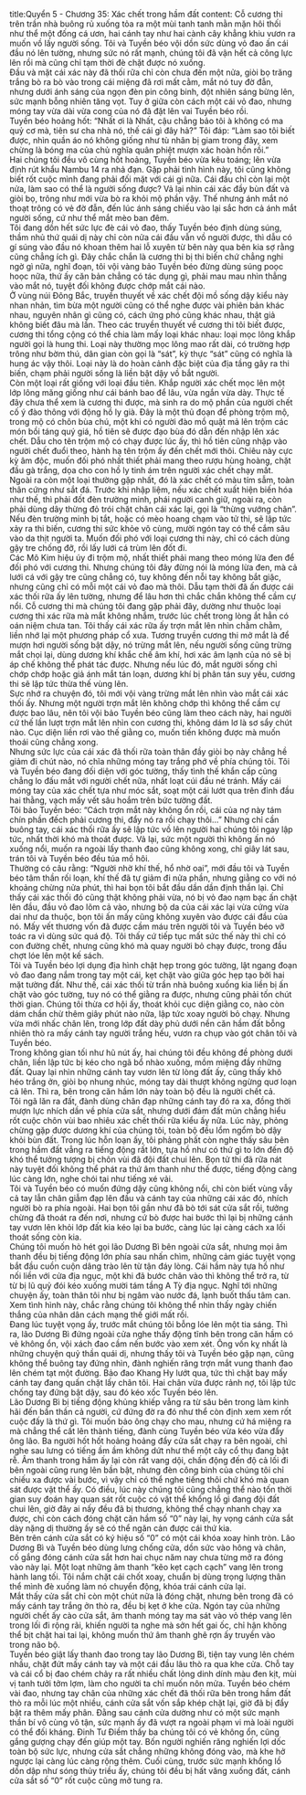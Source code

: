 title:Quyển 5 - Chương 35: Xác chết trong hầm đất
content:
Cỗ cương thi trên trần nhà buông rủ xuống tỏa ra một mùi tanh tanh mằn mặn hôi thối như thể một đống cá ươn, hai cánh tay như hai cành cây khẳng khiu vươn ra muốn vồ lấy người sống. Tôi và Tuyền béo vội dồn sức dùng vỏ đao ấn cái đầu nó lên tường, nhưng sức nó rất mạnh, chúng tôi đã vận hết cả công lực lên rồi mà cũng chỉ tạm thời đè chặt được nó xuống.<br>Đầu và mặt cái xác này đã thối rữa chỉ còn chưa đến một nửa, giòi bọ trăng trắng bò ra bò vào trong cái miệng đã rơi mất cằm, mắt nó tuy đờ đẫn, nhưng dưới ánh sáng của ngọn đèn pin công binh, đột nhiên sáng bừng lên, sức mạnh bỗng nhiên tăng vọt. Tuy ở giữa còn cách một cái vỏ đao, nhưng móng tay vừa dài vừa cong của nó đã đặt lên vai Tuyền béo rồi.<br>Tuyền béo hoảng hốt: “Nhất ơi là Nhất, cậu chẳng bảo tôi à không có ma quỷ cơ mà, tiên sư cha nhà nó, thế cái gì đây hả?” Tôi đáp: “Làm sao tôi biết được, nhìn quần áo nó không giống như tù nhân bị giam trong đây, xem chừng là bóng ma của chủ nghĩa quân phiệt mượn xác hoàn hồn rồi.”<br>Hai chúng tôi đều vô cùng hốt hoảng, Tuyền béo vừa kêu toáng; lên vừa định rút khẩu Nambu 14 ra nhả đạn. Gặp phải tình hình này, tôi cũng không biết rốt cuộc mình đang phải đối mặt với cái gì nữa. Cái đầu chỉ còn lại một nửa, làm sao có thể là người sống được? Vả lại nhìn cái xác đầy bùn đất và giòi bọ, trông như mới vừa bò ra khỏi mộ phần vậy. Thế nhưng ánh mắt nó thoạt trông có vẻ đờ đẫn, đến lúc ánh sáng chiếu vào lại sắc hơn cả ánh mắt người sống, cứ như thể mắt mèo ban đêm.<br>Tôi đang dồn hết sức lực đè cái vỏ đao, thấy Tuyền béo định dùng súng, thầm nhủ thứ quái dị này chỉ còn nửa cái đầu vẫn vồ người được, thì dẫu có gí súng vào đầu nó khoan thêm hai lỗ xuyên từ bên này qua bên kia sợ rằng cũng chẳng ích gì. Đây chắc chắn là cương thi bị thi biến chứ chẳng nghi ngờ gì nữa, nghĩ đoạn, tôi vội vàng bảo Tuyền béo đừng dùng súng poọc hoọc nữa, thứ ấy căn bản chẳng có tác dụng gì, phải mau mau nhìn thẳng vào mắt nó, tuyệt đối không được chớp mắt cái nào.<br>Ở vùng núi Đông Bắc, truyền thuyết về xác chết đội mồ sống dậy kiểu này nhan nhản, tìm bừa một người cũng có thể nghe được vài phiên bản khác nhau, nguyên nhân gì cũng có, cách ứng phó cũng khác nhau, thật giả không biết đâu mà lần. Theo các truyền thuyết về cương thi tôi biết được, cương thi tổng cộng có thể chia làm mấy loại khác nhau: loại mọc lông khắp người gọi là hung thi. Loại này thường mọc lông mao rất dài, có trường hợp trông như bờm thú, dân gian còn gọi là “sát”, kỳ thực “sát” cũng có nghĩa là hung ác vậy thôi. Loại này là do hoàn cảnh đặc biệt của địa tầng gây ra thi biến, chạm phải người sống là liền bật dậy vồ bắt người.<br>Còn một loại rất giống với loại đầu tiên. Khắp người xác chết mọc lên một lớp lông măng giống như cái bánh bao để lâu, vừa ngắn vừa dày. Thực tế đây chưa thể xem là cương thi được, mà sinh ra do mộ phần của người chết cố ý đào thông với động hồ ly già. Đây là một thủ đoạn để phòng trộm mộ, trong mộ có chôn bùa chú, một khi có người đào mồ quật mả lên trộm các món bồi táng quý giá, hồ tiên sẽ được đạo bùa đó dẫn đến nhập lên xác chết. Dẫu cho tên trộm mộ có chạy được lúc ấy, thì hồ tiên cũng nhập vào người chết đuổi theo, hành hạ tên trộm ấy đến chết mới thôi. Chiêu này cực kỳ âm độc, muốn đối phó nhất thiết phải mang theo rượu hùng hoàng, chặt đầu gà trắng, dọa cho con hồ ly tinh ám trên người xác chết chạy mất.<br>Ngoài ra còn một loại thường gặp nhất, đó là xác chết có màu tím sẫm, toàn thân cứng như sắt đá. Trước khi nhập liệm, nếu xác chết xuất hiện biến hóa như thế, thì phải đốt đèn trường minh, phái người canh giữ, ngoài ra, còn phải dùng dây thừng đỏ trói chặt chân cái xác lại, gọi là “thừng vướng chân”. Nếu đèn trường minh bị tắt, hoặc có mèo hoang chạm vào tử thi, sẽ lập tức xảy ra thi biến, cương thi sức khỏe vô cùng, mười ngón tay có thể cắm sâu vào da thịt người ta. Muốn đối phó với loại cương thi này, chỉ có cách dùng gậy tre chống đỡ, rồi lấy lưới cá trùm lên đốt đi.<br>Các Mô Kim hiệu úy đi trộm mộ, nhất thiết phải mang theo móng lừa đen để đối phó với cương thi. Nhưng chúng tôi đây đừng nói là móng lừa đen, mà cả lưới cá với gậy tre cũng chẳng có, tuy không đến nỗi tay không bắt giặc, nhưng cũng chỉ có mỗi một cái vỏ đao mà thôi. Dẫu tạm thời đã ấn được cái xác thối rữa ấy lên tường, nhưng để lâu hơn thì chắc chắn không thể cầm cự nổi. Cỗ cương thi mà chúng tôi đang gặp phải đây, dường như thuộc loại cương thi xác rữa mà mắt không nhắm, trước lúc chết trong lòng ắt hẳn có oán niệm chưa tan. Tôi thấy cái xác rữa ấy trợn mắt lên nhìn chằm chằm, liền nhớ lại một phương pháp cổ xưa. Tương truyền cương thi mở mắt là để mượn hơi người sống bật dậy, nó trừng mắt lên, nếu người sống cũng trừng mắt chọi lại, dùng dương khí khắc chế âm khí, hơi xác âm lạnh của nó sẽ bị áp chế không thể phát tác được. Nhưng nếu lúc đó, mắt người sống chỉ chớp chớp hoặc giả ánh mắt tán loạn, dương khí bị phân tán suy yếu, cương thi sẽ lập tức thừa thế vùng lên.<br>Sực nhớ ra chuyện đó, tôi mới vội vàng trừng mắt lên nhìn vào mắt cái xác thối ấy. Nhưng một người trợn mắt lên không chớp thì không thể cầm cự được bao lâu, nên tôi vội bảo Tuyền béo cũng làm theo cách này, hai người cứ thế lần lượt trợn mắt lên nhìn con cương thi, không dám lơ là sơ sẩy chút nào. Cục diện liền rơi vào thế giằng co, muốn tiến không được mà muốn thoái cũng chẳng xong.<br>Nhưng sức lực của cái xác đã thối rữa toàn thân đầy giòi bọ này chẳng hề giảm đi chút nào, nó chĩa những móng tay trắng phớ về phía chúng tôi. Tôi và Tuyền béo đang đối diện với góc tường, thấy tình thế khẩn cấp cũng chẳng lo đấu mắt với người chết nữa, nhất loạt cúi đầu né tránh. Mấy cái móng tay của xác chết tựa như móc sắt, soạt một cái lướt qua trên đỉnh đầu hai thằng, vạch mấy vết sâu hoắm trên bức tường đất.<br>Tôi bảo Tuyền béo: “Cách trợn mắt này không ổn rồi, cái của nợ này tám chín phần đếch phải cương thi, đẩy nó ra rồi chạy thôi...” Nhưng chỉ cần buông tay, cái xác thối rữa ấy sẽ lập tức vồ lên người hai chúng tôi ngay lập tức, nhất thời khó mà thoát được. Vả lại, sức một người thì không ấn nó xuống nổi, muốn ra ngoài lấy thanh đao cũng không xong, chỉ giây lát sau, trán tôi và Tuyền béo đều túa mồ hôi.<br>Thường có câu rằng: “Người nhờ khí thế, hổ nhờ oai”, mới đầu tôi và Tuyền béo tâm thần rối loạn, khí thế đã tự giảm đi nửa phần, nhưng giằng co với nó khoảng chừng nửa phút, thì hai bọn tôi bắt đầu dần dần định thần lại. Chỉ thấy cái xác thối đó cũng thật không phải vừa, nó bị vỏ đao nạm bạc ấn chặt lên đầu, đầu vỏ đao lõm cả vào, nhưng bộ da của cái xác lại vừa cứng vừa dai như da thuộc, bọn tôi ấn mấy cũng không xuyên vào được cái đầu của nó. Mấy vết thương vốn đã được cầm máu trên người tôi và Tuyền béo vỡ toác ra vì dùng sức quá độ. Tôi thấy cứ tiếp tục mất sức thế này thì chỉ có con đường chết, nhưng cũng khó mà quay người bỏ chạy được, trong đầu chợt lóe lên một kế sách.<br>Tôi và Tuyền béo lợi dụng địa hình chật hẹp trong góc tường, lật ngang đoạn vỏ đao đang nắm trong tay một cái, kẹt chặt vào giữa góc hẹp tạo bởi hai mặt tường đất. Như thế, cái xác thối từ trần nhà buông xuống kia liền bị ấn chặt vào góc tường, tuy nó có thể giằng ra được, nhưng cũng phải tốn chút thời gian. Chúng tôi thừa cơ hội ấy, thoát khỏi cục diện giằng co, nào còn dám chần chừ thêm giây phút nào nữa, lập tức xoay người bỏ chạy. Nhưng vừa mới nhấc chân lên, trong lớp đất dày phủ dưới nền căn hầm đất bỗng nhiên thò ra mấy cánh tay người trắng hếu, vươn ra chụp vào gót chân tôi và Tuyền béo.<br>Trong không gian tối như hũ nút ấy, hai chúng tôi đều không đề phòng dưới chân, liền lập tức bị kéo cho ngã bổ nhào xuống, mồm miệng đầy những đất. Quay lại nhìn những cánh tay vươn lên từ lòng đất ấy, cũng thấy khô héo trắng ởn, giòi bọ nhung nhúc, móng tay dài thượt không ngừng quơ loạn cả lên. Thì ra, bên trong căn hầm lớn này toàn bộ đều là người chết cả.<br>Tôi ngã lăn ra đất, đành dùng chân đạp những cánh tay đó ra xa, đồng thời mượn lực nhích dần về phía cửa sắt, nhưng dưới đám đất mủn chẳng hiểu rốt cuộc chôn vùi bao nhiêu xác chết thối rữa kiểu ấy nữa. Lúc này, phỏng chừng gặp được dương khí của chúng tôi, toàn bộ đều lổm ngổm bò dậy khỏi bùn đất. Trong lúc hỗn loạn ấy, tôi phảng phất còn nghe thấy sâu bên trong hầm đất vẳng ra tiếng động rất lớn, tựa hồ như có thứ gì to lớn đến độ khó thể tưởng tượng bị chôn vùi đã đội đất chui lên. Bọn tử thi đã rữa nát này tuyệt đối không thể phát ra thứ âm thanh như thế được, tiếng động càng lúc càng lớn, nghe chói tai như tiếng xé vải. <br>Tôi và Tuyền béo có muốn đứng dậy cũng không nổi, chỉ còn biết vùng vẫy cả tay lẫn chân giẫm đạp lên đầu và cánh tay của những cái xác đó, nhích người bò ra phía ngoài. Hai bọn tôi gần như đã bò tới sát cửa sắt rồi, tưởng chừng đã thoát ra đến nơi, nhưng cứ bò được hai bước thì lại bị những cánh tay vươn lên khỏi lớp đất kia kéo lại ba bước, càng lúc lại càng cách xa lối thoát sống còn kia.<br>Chúng tôi muốn hò hét gọi lão Dương Bì bên ngoài cửa sắt, nhưng mọi âm thanh đều bị tiếng động lớn phía sau nhấn chìm, những cảm giác tuyệt vọng bắt đầu cuồn cuộn dâng trào lên từ tận đáy lòng. Cái hầm này tựa hồ như nối liền với cửa địa ngục, một khi đã bước chân vào thì không thể trở ra, từ từ bị lũ quỷ đói kéo xuống mười tám tầng A Tỳ địa ngục. Nghĩ tới những chuyện ấy, toàn thân tôi như bị ngâm vào nước đá, lạnh buốt thấu tâm can. Xem tình hình này, chắc rằng chúng tôi không thể nhìn thấy ngày chiến thắng của nhân dân cách mạng thế giới mất rồi.<br>Đang lúc tuyệt vọng ấy, trước mắt chúng tôi bỗng lóe lên một tia sáng. Thì ra, lão Dương Bì đứng ngoài cửa nghe thấy động tĩnh bên trong căn hầm có vẻ không ổn, vội xách đao cầm nến bước vào xem xét. Ông vốn kỵ nhất là những chuyện quỷ thần quái dị, nhưng thấy tôi và Tuyền béo gặp nạn, cũng không thể buông tay đứng nhìn, đành nghiến răng trợn mắt vung thanh đao lên chém tạt một đường. Bảo đao Khang Hy lướt qua, tức thì chặt bay mấy cánh tay đang quấn chặt lấy chân tôi. Hai chân vừa được rảnh nợ, tôi lập tức chống tay đứng bật dậy, sau đó kéo xốc Tuyền béo lên.<br>Lão Dương Bì bị tiếng động khủng khiếp vẳng ra từ sâu bên trong làm kinh hãi đến bần thần cả người, cứ đứng đờ ra đó như thể còn định xem xem rốt cuộc đấy là thứ gì. Tôi muốn bảo ông chạy cho mau, nhưng cứ há miệng ra mà chẳng thể cất lên thành tiếng, đành cùng Tuyền béo vừa kéo vừa đẩy ông lão. Ba người hốt hốt hoảng hoảng đẩy cửa sắt chạy ra bên ngoài, chỉ nghe sau lưng có tiếng ầm ầm không dứt như thể một cây cổ thụ đang bật rễ. Âm thanh trong hầm ấy lại còn rất vang dội, chấn động đến độ cả lối đi bên ngoài cũng rung lên bần bật, nhưng đèn công binh của chúng tôi chỉ chiếu xa được vài bước, vì vậy chỉ có thể nghe tiếng thôi chứ khó mà quan sát được vật thể ấy. Có điều, lúc này chúng tôi cũng chẳng thể nào tốn thời gian suy đoán hay quan sát rốt cuộc có vật thể khổng lồ gì đang đội đất chui lên, giờ đây ai nấy đều đã bị thương, không thể chạy nhanh chạy xa được, chỉ còn cách đóng chặt căn hầm số “0” này lại, hy vọng cánh cửa sắt dày nặng dị thường ấy sẽ có thể ngăn cản được cái thứ kia.<br>Bên trên cánh cửa sắt có ký hiệu số “0” có một cái khóa xoay hình tròn. Lão Dương Bì và Tuyền béo dùng lưng chống cửa, dồn sức vào hông và chân, cố gắng đóng cánh cửa sắt hơn hai chục năm nay chưa từng mở ra đóng vào này lại. Một loạt những âm thanh “kẽo kẹt cạch cạch” vang lên trong hành lang tối. Tôi nắm chặt cái chốt xoay, chuẩn bị dùng trọng lượng thân thể mình đè xuống làm nó chuyển động, khóa trái cánh cửa lại.<br>Mắt thấy cửa sắt chỉ còn một chút nữa là đóng chặt, nhưng bên trong đã có mấy cánh tay trắng ởn thò ra, đều bị kẹt ở khe cửa. Ngón tay của những người chết ấy cào cửa sắt, âm thanh móng tay ma sát vào vỏ thép vang lên trong lối đi rộng rãi, khiến người ta nghe mà sởn hết gai ốc, chỉ hận không thể bịt chặt hai tai lại, không muốn thứ âm thanh ghê rợn ấy truyền vào trong não bộ.<br>Tuyền béo giật lấy thanh đao trong tay lão Dương Bì, tiện tay vung lên chém nhầu, chặt đứt mấy cánh tay và một cái đầu lâu thò ra qua khe cửa. Chỗ tay và cái cổ bị đao chém chảy ra rất nhiều chất lỏng dinh dính màu đen kịt, mùi vị tanh tưởi tởm lợm, làm cho người ta chỉ muốn nôn mửa. Tuyền béo chém vài đao, nhưng tay chân của những xác chết đã thối rữa bên trong hầm đất thò ra mỗi lúc một nhiều, cánh cửa sắt vốn sắp khép chặt lại, giờ đã bị đẩy bật ra thêm mấy phân. Đằng sau cánh cửa dường như có một sức mạnh thần bí vô cùng vô tận, sức mạnh ấy đã vượt ra ngoài phạm vi mà loài người có thể đối kháng. Đinh Tư Điềm thấy ba chúng tôi có vẻ không ổn, cũng gắng gượng chạy đến giúp một tay. Bốn người nghiến răng nghiến lợi dốc toàn bộ sức lực, nhưng cửa sắt chẳng những không đóng vào, mà khe hở ngược lại càng lúc càng rộng thêm. Cuối cùng, trước sức mạnh khổng lồ dồn dập như sóng thủy triều ấy, chúng tôi đều bị hất văng xuống đất, cánh cửa sắt số “0” rốt cuộc cũng mở tung ra.
